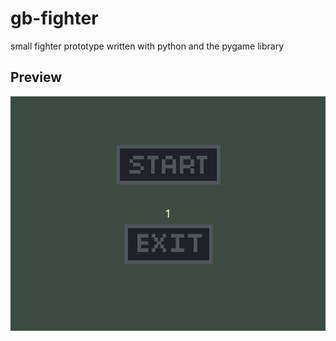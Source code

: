 # gb-fighter
small fighter prototype written with python and the pygame library

## Preview
![](https://github.com/weitnow/pygame_shooter/blob/master/Preview.gif)